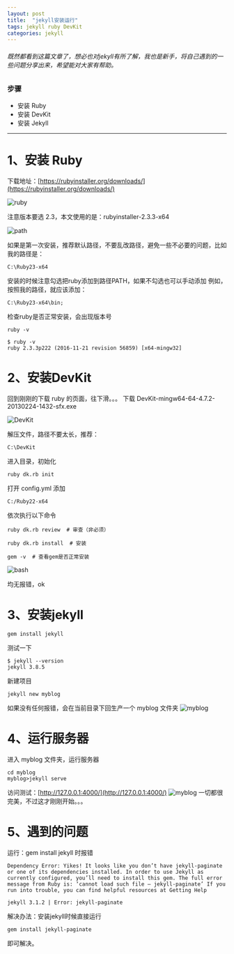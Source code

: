 ```yaml
---
layout: post
title:  "jekyll安装运行"
tags: jekyll ruby DevKit
categories: jekyll
---
```


###### 既然都看到这篇文章了，想必也对jekyll有所了解，我也是新手，将自己遇到的一些问题分享出来，希望能对大家有帮助。

### 步骤
* 安装 Ruby
* 安装 DevKit
* 安装 Jekyll

----

# 1、安装 Ruby

下载地址：[https://rubyinstaller.org/downloads/](https://rubyinstaller.org/downloads/)

![ruby](../../../images/2018-11-22_124443.png "ruby")

注意版本要选 2.3，本文使用的是：rubyinstaller-2.3.3-x64

![path](../../../images/20180209145741879.png "path")

如果是第一次安装，推荐默认路径，不要乱改路径，避免一些不必要的问题，比如我的路径是：
```
C:\Ruby23-x64
```
安装的时候注意勾选把ruby添加到路径PATH，如果不勾选也可以手动添加
例如，按照我的路径，就应该添加：
```
C:\Ruby23-x64\bin;
```
检查ruby是否正常安装，会出现版本号  
```
ruby -v
```
```
$ ruby -v
ruby 2.3.3p222 (2016-11-21 revision 56859) [x64-mingw32]
```

# 2、安装DevKit

回到刚刚的下载 ruby 的页面，往下滑。。。
下载 DevKit-mingw64-64-4.7.2-20130224-1432-sfx.exe

![DevKit](../../../images/20180209162815496.png "DevKit")

解压文件，路径不要太长，推荐：
```
C:\DevKit
```

进入目录，初始化
```
ruby dk.rb init
```

打开 config.yml 添加  
```
C:/Ruby22-x64
```

依次执行以下命令
```
ruby dk.rb review  # 审查（非必须）

ruby dk.rb install  # 安装

gem -v  # 查看gem是否正常安装
```
![bash](../../../images/20180209163206604.png "bash")

均无报错，ok

# 3、安装jekyll

```
gem install jekyll
```

测试一下
```
$ jekyll --version
jekyll 3.8.5
```
新建项目
```
jekyll new myblog
```
如果没有任何报错，会在当前目录下回生产一个 myblog 文件夹
![myblog](../../../images/2018-11-22_131209.png "myblog")
# 4、运行服务器

进入 myblog 文件夹，运行服务器
```
cd myblog
myblog>jekyll serve
```
访问测试：[http://127.0.0.1:4000/](http://127.0.0.1:4000/)
![myblog](../../../images/20180209160150711.png "myblog")
一切都很完美，不过这才刚刚开始。。。
# 5、遇到的问题

运行：gem install jekyll 时报错
```
Dependency Error: Yikes! It looks like you don’t have jekyll-paginate or one of its dependencies installed. In order to use Jekyll as currently configured, you’ll need to install this gem. The full error message from Ruby is: ‘cannot load such file – jekyll-paginate’ If you run into trouble, you can find helpful resources at Getting Help

jekyll 3.1.2 | Error: jekyll-paginate
```
解决办法：安装jekyll时候直接运行
```
gem install jekyll-paginate
```
即可解决。
